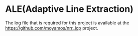 # ALE(Adaptive Line Extraction)

The log file that is required for this project is available at the https://github.com/moyamos/nrr_icp project. 
